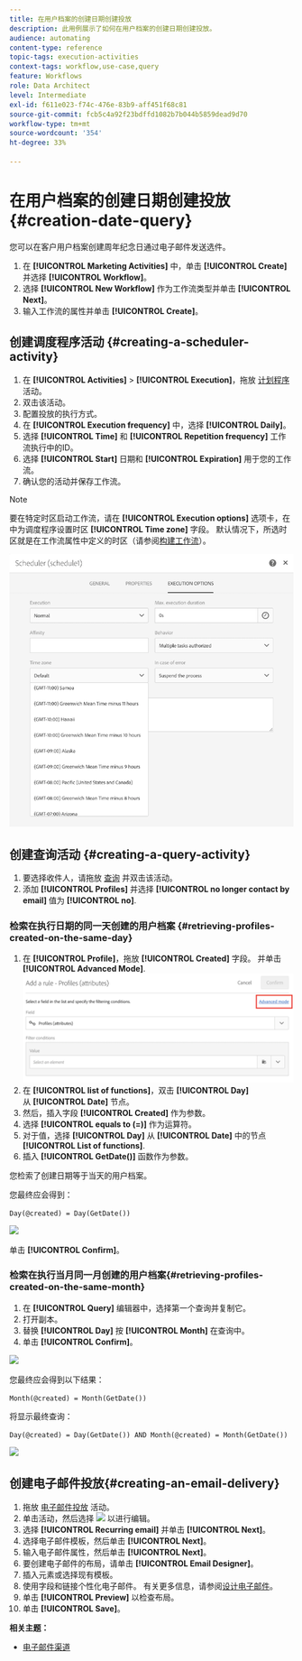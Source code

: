 ```yaml
---
title: 在用户档案的创建日期创建投放
description: 此用例展示了如何在用户档案的创建日期创建投放。
audience: automating
content-type: reference
topic-tags: execution-activities
context-tags: workflow,use-case,query
feature: Workflows
role: Data Architect
level: Intermediate
exl-id: f611e023-f74c-476e-83b9-aff451f68c81
source-git-commit: fcb5c4a92f23bdffd1082b7b044b5859dead9d70
workflow-type: tm+mt
source-wordcount: '354'
ht-degree: 33%

---
```


# 在用户档案的创建日期创建投放 {#creation-date-query}

您可以在客户用户档案创建周年纪念日通过电子邮件发送选件。

1. 在 **[!UICONTROL Marketing Activities]** 中，单击 **[!UICONTROL Create]** 并选择 **[!UICONTROL Workflow]**。
1. 选择 **[!UICONTROL New Workflow]** 作为工作流类型并单击 **[!UICONTROL Next]**。
1. 输入工作流的属性并单击 **[!UICONTROL Create]**。

## 创建调度程序活动 {#creating-a-scheduler-activity}

1. 在 **[!UICONTROL Activities]** > **[!UICONTROL Execution]**，拖放 [计划程序](../../automating/using/scheduler.md) 活动。
1. 双击该活动。
1. 配置投放的执行方式。
1. 在 **[!UICONTROL Execution frequency]** 中，选择 **[!UICONTROL Daily]**。
1. 选择 **[!UICONTROL Time]** 和 **[!UICONTROL Repetition frequency]** 工作流执行中的ID。
1. 选择 **[!UICONTROL Start]** 日期和 **[!UICONTROL Expiration]** 用于您的工作流。
1. 确认您的活动并保存工作流。

>[!NOTE]
>
>要在特定时区启动工作流，请在 **[!UICONTROL Execution options]** 选项卡，在中为调度程序设置时区 **[!UICONTROL Time zone]** 字段。 默认情况下，所选时区就是在工作流属性中定义的时区（请参阅[构建工作流](../../automating/using/building-a-workflow.md)）。

![](assets/time_zone.png)

## 创建查询活动 {#creating-a-query-activity}

1. 要选择收件人，请拖放 [查询](../../automating/using/query.md) 并双击该活动。
1. 添加 **[!UICONTROL Profiles]** 并选择 **[!UICONTROL no longer contact by email]** 值为 **[!UICONTROL no]**.

### 检索在执行日期的同一天创建的用户档案 {#retrieving-profiles-created-on-the-same-day}

1. 在 **[!UICONTROL Profile]**，拖放 **[!UICONTROL Created]** 字段。 并单击 **[!UICONTROL Advanced Mode]**.
   ![](assets/advanced_mode.png)
1. 在 **[!UICONTROL list of functions]**，双击 **[!UICONTROL Day]** 从 **[!UICONTROL Date]** 节点。
1. 然后，插入字段 **[!UICONTROL Created]** 作为参数。
1. 选择 **[!UICONTROL equals to (=)]** 作为运算符。
1. 对于值，选择 **[!UICONTROL Day]** 从 **[!UICONTROL Date]** 中的节点 **[!UICONTROL List of functions]**.
1. 插入 **[!UICONTROL GetDate()]** 函数作为参数。

您检索了创建日期等于当天的用户档案。

您最终应会得到：

```Day(@created) = Day(GetDate())```

![](assets/day_creation_query.png)

单击 **[!UICONTROL Confirm]**。

### 检索在执行当月同一月创建的用户档案{#retrieving-profiles-created-on-the-same-month}

1. 在 **[!UICONTROL Query]** 编辑器中，选择第一个查询并复制它。
1. 打开副本。
1. 替换 **[!UICONTROL Day]** 按 **[!UICONTROL Month]** 在查询中。
1. 单击 **[!UICONTROL Confirm]**。

![](assets/month_rule.png)

您最终应会得到以下结果：

``` Month(@created) = Month(GetDate()) ```

将显示最终查询：

```Day(@created) = Day(GetDate()) AND Month(@created) = Month(GetDate())```

![](assets/expression_editor_1.png)

## 创建电子邮件投放{#creating-an-email-delivery}

1. 拖放 [电子邮件投放](../../automating/using/email-delivery.md) 活动。
1. 单击活动，然后选择 ![](assets/edit_darkgrey-24px.png) 以进行编辑。
1. 选择 **[!UICONTROL Recurring email]** 并单击 **[!UICONTROL Next]**。
1. 选择电子邮件模板，然后单击 **[!UICONTROL Next]**。
1. 输入电子邮件属性，然后单击 **[!UICONTROL Next]**。
1. 要创建电子邮件的布局，请单击 **[!UICONTROL Email Designer]**。
1. 插入元素或选择现有模板。
1. 使用字段和链接个性化电子邮件。
有关更多信息，请参阅[设计电子邮件](../../designing/using/designing-from-scratch.md#designing-an-email-content-from-scratch)。
1. 单击 **[!UICONTROL Preview]** 以检查布局。
1. 单击 **[!UICONTROL Save]**。

**相关主题：**

* [电子邮件渠道](../../channels/using/creating-an-email.md)
